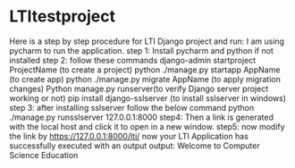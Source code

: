 # LTItestproject
Here is a step by step procedure for LTI Django project and run:
I am using pycharm to run the application.
step 1: Install pycharm and python  if not installed
step 2: follow these commands 
django-admin startproject ProjectName (to create a project)
python ./manage.py startapp AppName (to create app)
python ./manage.py migrate AppName (to apply migration changes)
Python manage.py runserver(to verify Django server project working or not)
pip install django-sslserver (to install sslserver in windows)
step 3: after installing sslserver follow the below command
python ./manage.py runsslserver 127.0.0.1:8000
step4: Then a link is generated with the local host and click it to open in a new window.
step5: now modify the link by https://127.0.0.1:8000/lti/
now your LTI Application has successfully executed with an output
output: Welcome to Computer Science Education
